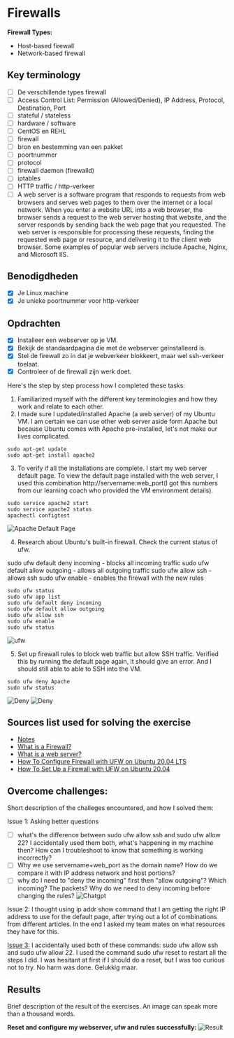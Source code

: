 # Firewalls

**Firewall Types:**

- Host-based firewall
- Network-based firewall

## Key terminology

- [ ] De verschillende types firewall
- [ ] Access Control List: Permission (Allowed/Denied), IP Address, Protocol, Destination, Port
- [ ] stateful / stateless
- [ ] hardware / software
- [ ] CentOS en REHL
- [ ] firewall
- [ ] bron en bestemming van een pakket
- [ ] poortnummer
- [ ] protocol
- [ ] firewall daemon (firewalld)
- [ ] iptables
- [ ] HTTP traffic / http-verkeer
- [ ] A web server is a software program that responds to requests from web browsers and serves web pages to them over the internet or a local network. When you enter a website URL into a web browser, the browser sends a request to the web server hosting that website, and the server responds by sending back the web page that you requested. The web server is responsible for processing these requests, finding the requested web page or resource, and delivering it to the client web browser. Some examples of popular web servers include Apache, Nginx, and Microsoft IIS.

## Benodigdheden

- [x] Je Linux machine
- [x] Je unieke poortnummer voor http-verkeer

## Opdrachten

- [x] Installeer een webserver op je VM.
- [x] Bekijk de standaardpagina die met de webserver geïnstalleerd is.
- [x] Stel de firewall zo in dat je webverkeer blokkeert, maar wel ssh-verkeer toelaat.
- [x] Controleer of de firewall zijn werk doet.

Here's the step by step process how I completed these tasks:

1. Familiarized myself with the different key terminologies and how they work and relate to each other.
2. I made sure I updated/installed Apache (a web server) of my Ubuntu VM. I am certain we can use other web server aside form Apache but because Ubuntu comes with Apache pre-installed, let's not make our lives complicated.

```
sudo apt-get update
sudo apt-get install apache2
```

3. To verify if all the installations are complete. I start my web server default page. To view the default page installed with the web server, I used this combination http://servername:web_port(I got this numbers from our learning coach who provided the VM environment details).

```
sudo service apache2 start
sudo service apache2 status
apachectl configtest
```

![Apache Default Page](https://github.com/techgrounds/techgrounds-anj-dtmr/blob/main/00_includes/week-3-includes/sec-02-defaultpage.png)

4. Research about Ubuntu's built-in firewall. Check the current status of ufw.

sudo ufw default deny incoming - blocks all incoming traffic
sudo ufw default allow outgoing - allows all outgoing traffic
sudo ufw allow ssh - allows ssh
sudo ufw enable - enables the firewall with the new rules

```
sudo ufw status
sudo ufw app list
sudo ufw default deny incoming
sudo ufw default allow outgoing
sudo ufw allow ssh
sudo ufw enable
sudo ufw status

```

![ufw](https://github.com/techgrounds/techgrounds-anj-dtmr/blob/main/00_includes/week-3-includes/sec-02-ufw.png)

5. Set up firewall rules to block web traffic but allow SSH traffic. Verified this by running the default page again, it should give an error. And I should still able to able to SSH into the VM.

```
sudo ufw deny Apache
sudo ufw status

```

![Deny](https://github.com/techgrounds/techgrounds-anj-dtmr/blob/main/00_includes/week-3-includes/sec-02-deny.png)
![Deny](https://github.com/techgrounds/techgrounds-anj-dtmr/blob/main/00_includes/week-3-includes/sec-02-deny2.png)

## Sources list used for solving the exercise

- [Notes](https://drive.google.com/drive/folders/1ngTMmDk8hX61yQQGFieqFLswh6UdoEGO)
- [What is a Firewall?](https://www.youtube.com/watch?v=kDEX1HXybrU)
- [What is a web server?](https://developer.mozilla.org/en-US/docs/Learn/Common_questions/Web_mechanics/What_is_a_web_server)
- [How To Configure Firewall with UFW on Ubuntu 20.04 LTS](https://www.cyberciti.biz/faq/how-to-configure-firewall-with-ufw-on-ubuntu-20-04-lts/)
- [How To Set Up a Firewall with UFW on Ubuntu 20.04](https://www.digitalocean.com/community/tutorials/how-to-set-up-a-firewall-with-ufw-on-ubuntu-20-04)

## Overcome challenges:

Short description of the challeges encountered, and how I solved them:

Issue 1: Asking better questions

- [ ] what's the difference between sudo ufw allow ssh and sudo ufw allow 22? I accidentally used them both, what's happening in my machine then? How can I troubleshoot to know that something is working incorrectly?
- [ ] Why we use servername+web_port as the domain name? How do we compare it with IP address network and host portions?
- [ ] why do I need to "deny the incoming" first then "allow outgoing"? Which incoming? The packets? Why do we need to deny incoming before changing the rules?
![Chatgpt](https://github.com/techgrounds/techgrounds-anj-dtmr/blob/main/00_includes/week-3-includes/sec-02-chatgpt.png)

Issue 2: I thought using ip addr show command that I am getting the right IP address to use for the default page, after trying out a lot of combinations from different articles. In the end I asked my team mates on what resources they have for this.

[Issue 3:](https://github.com/techgrounds/techgrounds-anj-dtmr/blob/main/00_includes/week-3-includes/sec-02-issue3.png) I accidentally used both of these commands: sudo ufw allow ssh and sudo ufw allow 22. I used the command sudo ufw reset to restart all the steps I did. I was hesitant at first if I should do a reset, but I was too curious not to try. No harm was done. Gelukkig maar.

## Results

Brief description of the result of the exercises. An image can speak more than a thousand words.

**Reset and configure my webserver, ufw and rules successfully:**
![Result](https://github.com/techgrounds/techgrounds-anj-dtmr/blob/main/00_includes/week-3-includes/sec-02-reset.png)
